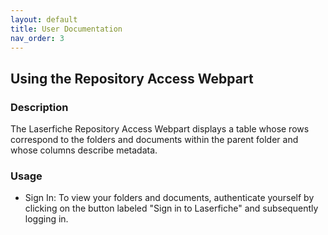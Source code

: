 ```yaml
---
layout: default
title: User Documentation
nav_order: 3
---
```


## Using the Repository Access Webpart

### Description
The Laserfiche Repository Access Webpart displays a table whose rows
correspond to the folders and documents within the parent folder and whose columns describe metadata.

### Usage
- Sign In: To view your folders and documents, authenticate yourself
by clicking on the button labeled "Sign in to Laserfiche" and
subsequently logging in.
